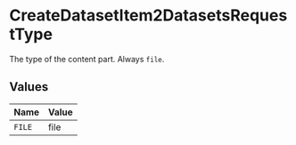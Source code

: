 # CreateDatasetItem2DatasetsRequestType

The type of the content part. Always `file`.


## Values

| Name   | Value  |
| ------ | ------ |
| `FILE` | file   |